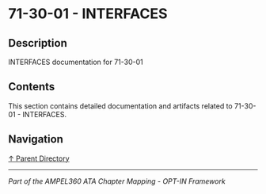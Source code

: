 # 71-30-01 - INTERFACES

## Description

INTERFACES documentation for 71-30-01

## Contents

This section contains detailed documentation and artifacts related to 71-30-01 - INTERFACES.

## Navigation

[↑ Parent Directory](../README.md)

---

*Part of the AMPEL360 ATA Chapter Mapping - OPT-IN Framework*
